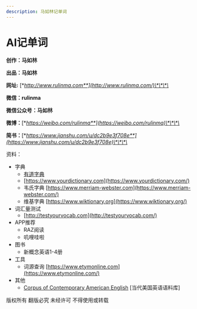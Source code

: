 ```yaml
---
description: 马如林记单词
---
```


# AI记单词

**创作：马如林**

**出品：马如林**

**网址:** [**http://www.rulinma.com**](http://www.rulinma.com/)\*\*\*\*

**微信：rulinma**

**微信公众号：马如林**

**微博：**[**https://weibo.com/rulinma**](https://weibo.com/rulinma)\*\*\*\*

**简书：**[**https://www.jianshu.com/u/dc2b9e3f708e**](https://www.jianshu.com/u/dc2b9e3f708e)\*\*\*\*

资料：

* 字典
  * [有道字典 ](http://youdao.com)
  * [https://www.yourdictionary.com](https://www.yourdictionary.com/)
  * 韦氏字典 [https://www.merriam-webster.com](https://www.merriam-webster.com/)
  * 维基字典 [https://www.wiktionary.org](https://www.wiktionary.org/)
* 词汇量测试
  * [http://testyourvocab.com](http://testyourvocab.com/)
* APP推荐
  * RAZ阅读
  * 叽哩哇啦
* 图书
  * 新概念英语1-4册
* 工具
  * 词源查询 [https://www.etymonline.com](https://www.etymonline.com/)
* 其他
  * [Corpus of Contemporary American English](https://www.english-corpora.org/coca/) \[当代美国英语语料库\] 

版权所有 翻版必究 未经许可 不得使用或转载

